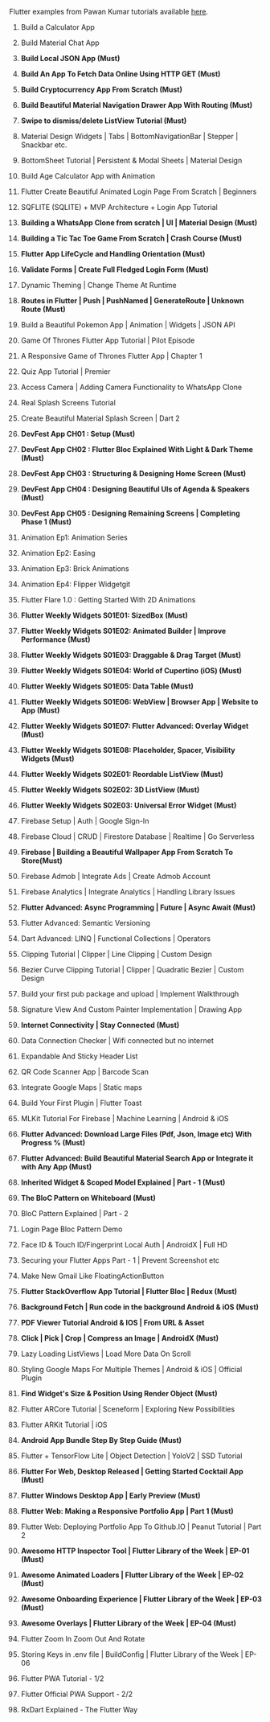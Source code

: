 Flutter examples from Pawan Kumar tutorials available [here](https://www.youtube.com/watch?v=Nl2kmAbC0bg&list=PLR2qQy0Zxs_WAho9MWS1e36xF9PKLdM5w).

001. Build a Calculator App
002. Build Material Chat App 
003. **Build Local JSON App (Must)**

004. **Build An App To Fetch Data Online Using HTTP GET (Must)**
005. **Build Cryptocurrency App From Scratch (Must)**
006. **Build Beautiful Material Navigation Drawer App With Routing (Must)**
007. **Swipe to dismiss/delete ListView Tutorial (Must)**
008. Material Design Widgets | Tabs | BottomNavigationBar | Stepper | Snackbar etc.
009. BottomSheet Tutorial | Persistent & Modal Sheets | Material Design
010. Build Age Calculator App with Animation
011. Flutter Create Beautiful Animated Login Page From Scratch | Beginners
012. SQFLITE (SQLITE) + MVP Architecture + Login App Tutorial
013. **Building a WhatsApp Clone from scratch | UI | Material Design (Must)**
014. **Building a Tic Tac Toe Game From Scratch | Crash Course (Must)**
015. **Flutter App LifeCycle and Handling Orientation (Must)**
016. **Validate Forms | Create Full Fledged Login Form (Must)**
017. Dynamic Theming | Change Theme At Runtime
018. **Routes in Flutter | Push | PushNamed | GenerateRoute | Unknown Route (Must)**
019. Build a Beautiful Pokemon App | Animation | Widgets | JSON API
020. Game Of Thrones Flutter App Tutorial | Pilot Episode
021. A Responsive Game of Thrones Flutter App | Chapter 1
022. Quiz App Tutorial | Premier
023. Access Camera | Adding Camera Functionality to WhatsApp Clone
024. Real Splash Screens Tutorial
025. Create Beautiful Material Splash Screen | Dart 2
026. **DevFest App CH01 : Setup (Must)**
027. **DevFest App CH02 : Flutter Bloc Explained With Light & Dark Theme (Must)**
028. **DevFest App CH03 : Structuring & Designing Home Screen (Must)**
029. **DevFest App CH04 : Designing Beautiful UIs of Agenda & Speakers (Must)**
030. **DevFest App CH05 : Designing Remaining Screens | Completing Phase 1 (Must)**
031. Animation Ep1: Animation Series
032. Animation Ep2: Easing
033. Animation Ep3: Brick Animations
034. Animation Ep4: Flipper Widgetgit
035. Flutter Flare 1.0 : Getting Started With 2D Animations
036. **Flutter Weekly Widgets S01E01: SizedBox (Must)**
037. **Flutter Weekly Widgets S01E02: Animated Builder | Improve Performance (Must)**
038. **Flutter Weekly Widgets S01E03: Draggable & Drag Target (Must)**
039. **Flutter Weekly Widgets S01E04: World of Cupertino (iOS) (Must)**
040. **Flutter Weekly Widgets S01E05: Data Table (Must)**
041. **Flutter Weekly Widgets S01E06: WebView | Browser App | Website to App (Must)**
042. **Flutter Weekly Widgets S01E07: Flutter Advanced: Overlay Widget (Must)**
043. **Flutter Weekly Widgets S01E08: Placeholder, Spacer, Visibility Widgets (Must)**
044. **Flutter Weekly Widgets S02E01: Reordable ListView (Must)**
045. **Flutter Weekly Widgets S02E02: 3D ListView (Must)**
046. **Flutter Weekly Widgets S02E03: Universal Error Widget (Must)**
047. Firebase Setup | Auth | Google Sign-In
048. Firebase Cloud | CRUD | Firestore Database | Realtime | Go Serverless
049. **Firebase | Building a Beautiful Wallpaper App From Scratch To Store(Must)**
050. Firebase Admob | Integrate Ads | Create Admob Account
051. Firebase Analytics | Integrate Analytics | Handling Library Issues
052. **Flutter Advanced: Async Programming | Future | Async Await (Must)**
053. Flutter Advanced: Semantic Versioning
054. Dart Advanced: LINQ | Functional Collections | Operators
055. Clipping Tutorial | Clipper | Line Clipping | Custom Design
056. Bezier Curve Clipping Tutorial | Clipper | Quadratic Bezier | Custom Design
057. Build your first pub package and upload | Implement Walkthrough
058. Signature View And Custom Painter Implementation | Drawing App
059. **Internet Connectivity | Stay Connected (Must)**
060. Data Connection Checker | Wifi connected but no internet
061. Expandable And Sticky Header List
062. QR Code Scanner App | Barcode Scan
063. Integrate Google Maps | Static maps
064. Build Your First Plugin | Flutter Toast
065. MLKit Tutorial For Firebase | Machine Learning | Android & iOS
066. **Flutter Advanced: Download Large Files (Pdf, Json, Image etc) With Progress % (Must)**
067. **Flutter Advanced: Build Beautiful Material Search App or Integrate it with Any App (Must)**
068. **Inherited Widget & Scoped Model Explained | Part - 1 (Must)**
069. **The BloC Pattern on Whiteboard (Must)**
070. BloC Pattern Explained | Part - 2
071. Login Page Bloc Pattern Demo
072. Face ID & Touch ID/Fingerprint Local Auth | AndroidX | Full HD
073. Securing your Flutter Apps Part - 1 | Prevent Screenshot etc
074. Make New Gmail Like FloatingActionButton
075. **Flutter StackOverflow App Tutorial | Flutter Bloc | Redux (Must)**
076. **Background Fetch | Run code in the background Android & iOS (Must)**
077. **PDF Viewer Tutorial Android & IOS | From URL & Asset**
078. **Click | Pick | Crop | Compress an Image | AndroidX (Must)**
079. Lazy Loading ListViews | Load More Data On Scroll
080. Styling Google Maps For Multiple Themes | Android & iOS | Official Plugin
081. **Find Widget's Size & Position Using Render Object (Must)**
082. Flutter ARCore Tutorial | Sceneform | Exploring New Possibilities
083. Flutter ARKit Tutorial | iOS
084. **Android App Bundle Step By Step Guide (Must)**
085. Flutter + TensorFlow Lite | Object Detection | YoloV2 | SSD Tutorial
086. **Flutter For Web, Desktop Released | Getting Started Cocktail App (Must)**
087. **Flutter Windows Desktop App | Early Preview (Must)**
088. **Flutter Web: Making a Responsive Portfolio App | Part 1 (Must)**
089. Flutter Web: Deploying Portfolio App To Github.IO | Peanut Tutorial | Part 2 
090. **Awesome HTTP Inspector Tool | Flutter Library of the Week | EP-01 (Must)**
091. **Awesome Animated Loaders | Flutter Library of the Week | EP-02 (Must)**
092. **Awesome Onboarding Experience | Flutter Library of the Week | EP-03 (Must)**
093. **Awesome Overlays | Flutter Library of the Week | EP-04 (Must)**
094. Flutter Zoom In Zoom Out And Rotate
095. Storing Keys in .env file | BuildConfig | Flutter Library of the Week | EP-06
096. Flutter PWA Tutorial - 1/2
097. Flutter Official PWA Support - 2/2
098. RxDart Explained - The Flutter Way